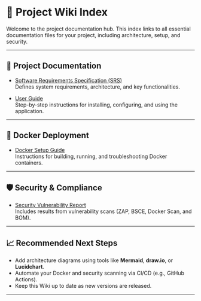 
# 📘 Project Wiki Index

Welcome to the project documentation hub. This index links to all essential documentation files for your project, including architecture, setup, and security.

---

## 📄 Project Documentation

- [Software Requirements Specification (SRS)](SRS.md)  
  Defines system requirements, architecture, and key functionalities.

- [User Guide](User_Guide.md)  
  Step-by-step instructions for installing, configuring, and using the application.

---

## 🐳 Docker Deployment

- [Docker Setup Guide](Docker_Setup_Guide.md)  
  Instructions for building, running, and troubleshooting Docker containers.

---

## 🛡️ Security & Compliance

- [Security Vulnerability Report](Security_Vulnerability_Report.md)  
  Includes results from vulnerability scans (ZAP, BSCE, Docker Scan, and BOM).

---

## 📈 Recommended Next Steps
- Add architecture diagrams using tools like **Mermaid**, **draw.io**, or **Lucidchart**.  
- Automate your Docker and security scanning via CI/CD (e.g., GitHub Actions).  
- Keep this Wiki up to date as new versions are released.

---


